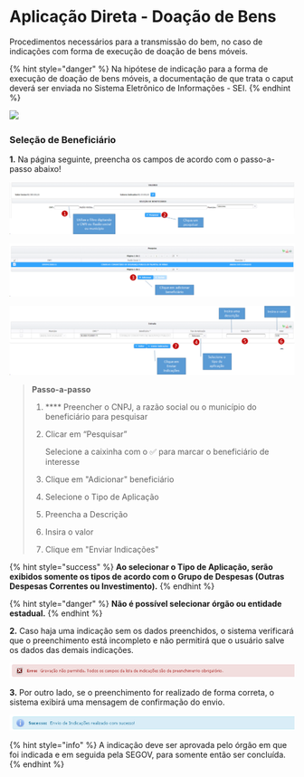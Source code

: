 # Aplicação Direta - Doação de Bens

Procedimentos necessários para a transmissão do bem, no caso de indicações com forma de execução de doação de bens móveis.

{% hint style="danger" %}
Na hipótese de indicação para a forma de execução de doação de bens móveis, a documentação de que trata o caput deverá ser enviada no Sistema Eletrônico de Informações - SEI.
{% endhint %}

![](../../.gitbook/assets/tipo\_doacao\_bens.png)

### Seleção de Beneficiário

**1.** Na página seguinte, preencha os campos de acordo com o passo-a-passo abaixo!

![](<../../.gitbook/assets/image (201) (1).png>)

![](<../../.gitbook/assets/image (193) (1).png>)

![](<../../.gitbook/assets/image (229) (1).png>)

> **Passo-a-passo**
>
> 1. &#x20;**** Preencher o CNPJ, a razão social ou o município do beneficiário para pesquisar
> 2.  Clicar em “Pesquisar”
>
>     Selecione a caixinha com o ✅ para marcar o beneficiário de interesse
> 3. Clique em "Adicionar" beneficiário
> 4. Selecione o Tipo de Aplicação
> 5. Preencha a Descrição
> 6. Insira o  valor
> 7. Clique em "Enviar Indicações"

{% hint style="success" %}
**Ao selecionar o Tipo de Aplicação, serão exibidos somente os tipos de acordo com o Grupo de Despesas (Outras Despesas Correntes ou Investimento).**
{% endhint %}

{% hint style="danger" %}
**Não é possível selecionar órgão ou entidade estadual.**
{% endhint %}

**2.** Caso haja uma indicação sem os dados preenchidos, o sistema verificará que o preenchimento está incompleto e não permitirá que o usuário salve os dados das demais indicações.&#x20;

![](<../../.gitbook/assets/13 (2).png>)

**3.** Por outro lado, se o preenchimento for realizado de forma correta, o sistema exibirá uma mensagem de confirmação do envio.

![](<../../.gitbook/assets/14 (1).png>)

{% hint style="info" %}
A indicação deve ser aprovada pelo órgão em que foi indicada e em seguida pela SEGOV, para somente então ser concluída.
{% endhint %}
